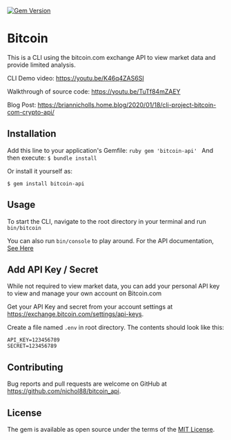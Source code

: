 [![Gem Version](https://badge.fury.io/rb/bitcoin-api.svg)](https://badge.fury.io/rb/bitcoin-api)

# Bitcoin

This is a CLI using the bitcoin.com exchange API to view market data and provide limited analysis.

CLI Demo video: https://youtu.be/K46q4ZAS6SI

Walkthrough of source code: https://youtu.be/TuTf84mZAEY

Blog Post: https://briannicholls.home.blog/2020/01/18/cli-project-bitcoin-com-crypto-api/

## Installation

Add this line to your application's Gemfile:
    ```ruby
    gem 'bitcoin-api'
    ```
And then execute:
    ```
    $ bundle install
    ```

Or install it yourself as:

    $ gem install bitcoin-api

## Usage

To start the CLI, navigate to the root directory in your terminal and run `bin/bitcoin`

You can also run `bin/console` to play around. For the API documentation, [See Here](https://www.rubydoc.info/gems/bitcoin-api/)

## Add API Key / Secret

While not required to view market data, you can add your personal API key to view and manage your own account on Bitcoin.com

Get your API Key and secret from your account settings at https://exchange.bitcoin.com/settings/api-keys.

Create a file named `.env` in root directory. The contents should look like this:

```
API_KEY=123456789
SECRET=123456789
```

## Contributing

Bug reports and pull requests are welcome on GitHub at https://github.com/nichol88/bitcoin_api.

## License

The gem is available as open source under the terms of the [MIT License](https://opensource.org/licenses/MIT).
